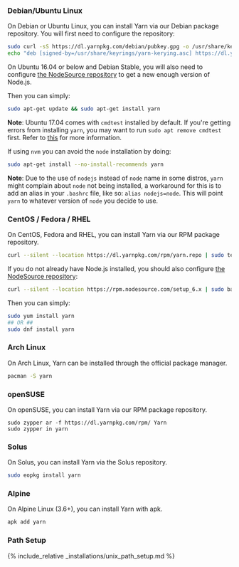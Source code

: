 ### Debian/Ubuntu Linux

On Debian or Ubuntu Linux, you can install Yarn via our Debian package
repository. You will first need to configure the repository:

```sh
sudo curl -sS https://dl.yarnpkg.com/debian/pubkey.gpg -o /usr/share/keyrings/yarn-keyring.asc
echo "deb [signed-by=/usr/share/keyrings/yarn-kerying.asc] https://dl.yarnpkg.com/debian/ stable main" | sudo tee /etc/apt/sources.list.d/yarn.list
```

On Ubuntu 16.04 or below and Debian Stable, you will also need to configure [the NodeSource repository](https://nodejs.org/en/download/package-manager/#debian-and-ubuntu-based-linux-distributions) to get a new enough version of Node.js.

Then you can simply:

```sh
sudo apt-get update && sudo apt-get install yarn
```

**Note**: Ubuntu 17.04 comes with `cmdtest` installed by default. If you're getting errors from installing `yarn`, you may want to run `sudo apt remove cmdtest` first. Refer to [this](https://github.com/yarnpkg/yarn/issues/2821) for more information.

If using `nvm` you can avoid the `node` installation by doing:

```sh
sudo apt-get install --no-install-recommends yarn
```

**Note**: Due to the use of `nodejs` instead of `node` name in some distros, `yarn` might complain about `node` not being installed, a workaround for this is to add an alias in your `.bashrc` file, like so: `alias nodejs=node`. This will point `yarn` to whatever version of `node` you decide to use.

### CentOS / Fedora / RHEL

On CentOS, Fedora and RHEL, you can install Yarn via our RPM package repository.

```sh
curl --silent --location https://dl.yarnpkg.com/rpm/yarn.repo | sudo tee /etc/yum.repos.d/yarn.repo
```

If you do not already have Node.js installed, you should also configure
[the NodeSource repository](https://nodejs.org/en/download/package-manager/#enterprise-linux-and-fedora):

```sh
curl --silent --location https://rpm.nodesource.com/setup_6.x | sudo bash -
```

Then you can simply:

```sh
sudo yum install yarn
## OR ##
sudo dnf install yarn
```

### Arch Linux

On Arch Linux, Yarn can be installed through the official package manager.

```sh
pacman -S yarn
```

### openSUSE

On openSUSE, you can install Yarn via our RPM package repository.

```
sudo zypper ar -f https://dl.yarnpkg.com/rpm/ Yarn
sudo zypper in yarn
```

### Solus

On Solus, you can install Yarn via the Solus repository.

```sh
sudo eopkg install yarn
```

### Alpine

On Alpine Linux (3.6+), you can install Yarn with apk.

```sh
apk add yarn
```

### Path Setup

<!-- prettier-ignore -->
{% include_relative _installations/unix_path_setup.md %}
